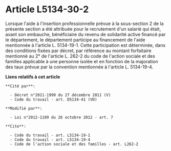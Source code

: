 # Article L5134-30-2

Lorsque                  l'aide à l'insertion professionnelle prévue à la sous-section 2 de la présente section a été
attribuée pour le recrutement d'un salarié qui était, avant son embauche, bénéficiaire du revenu de solidarité active financé
par le département, le département participe au financement de l'aide mentionnée à l'article L. 5134-19-1. Cette
participation est déterminée, dans des conditions fixées par décret, par référence au montant forfaitaire mentionné au 2° de
l'article L. 262-2 du code de l'action sociale et des familles applicable à une personne isolée et en fonction de la
majoration des taux prévue par la convention mentionnée à l'article L. 5134-19-4.

**Liens relatifs à cet article**

	**Cité par**:

	  - Décret n°2011-1999 du 27 décembre 2011 (V)
	  - Code du travail - art. D5134-41 (VD)

	**Modifié par**:

	  - Loi n°2012-1189 du 26 octobre 2012 - art. 7

	**Cite**:

	  - Code du travail - art. L5134-19-1
	  - Code du travail - art. L5134-19-4
	  - Code de l'action sociale et des familles - art. L262-2

